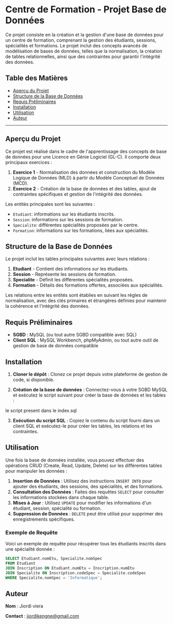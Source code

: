 # Centre de Formation - Projet Base de Données

Ce projet consiste en la création et la gestion d'une base de données pour un centre de formation, comprenant la gestion des étudiants, sessions, spécialités et formations. Le projet inclut des concepts avancés de modélisation de bases de données, telles que la normalisation, la création de tables relationnelles, ainsi que des contraintes pour garantir l'intégrité des données.

## Table des Matières

- [Aperçu du Projet](#aperçu-du-projet)
- [Structure de la Base de Données](#structure-de-la-base-de-données)
- [Requis Préliminaires](#requis-préliminaires)
- [Installation](#installation)
- [Utilisation](#utilisation)
- [Auteur](#auteur)

---

## Aperçu du Projet

Ce projet est réalisé dans le cadre de l'apprentissage des concepts de base de données pour une Licence en Génie Logiciel (GL-C). Il comporte deux principaux exercices :
1. **Exercice 1** - Normalisation des données et construction du Modèle Logique de Données (MLD) à partir du Modèle Conceptuel de Données (MCD).
2. **Exercice 2** - Création de la base de données et des tables, ajout de contraintes spécifiques et gestion de l'intégrité des données.

Les entités principales sont les suivantes :
- `Etudiant`: informations sur les étudiants inscrits.
- `Session`: informations sur les sessions de formation.
- `Specialite`: différentes spécialités proposées par le centre.
- `Formation`: informations sur les formations, liées aux spécialités.

## Structure de la Base de Données

Le projet inclut les tables principales suivantes avec leurs relations :

1. **Etudiant** - Contient des informations sur les étudiants.
2. **Session** - Représente les sessions de formation.
3. **Specialite** - Définit les différentes spécialités proposées.
4. **Formation** - Détails des formations offertes, associées aux spécialités.

Les relations entre les entités sont établies en suivant les règles de normalisation, avec des clés primaires et étrangères définies pour maintenir la cohérence et l'intégrité des données.

## Requis Préliminaires

- **SGBD** : MySQL (ou tout autre SGBD compatible avec SQL)
- **Client SQL** : MySQL Workbench, phpMyAdmin, ou tout autre outil de gestion de base de données compatible

## Installation

1. **Cloner le dépôt** : Clonez ce projet depuis votre plateforme de gestion de code, si disponible.

2. **Création de la base de données** : Connectez-vous à votre SGBD MySQL et exécutez le script suivant pour créer la base de données et les tables :

 le script present dans le index.sql

3. **Exécution du script SQL** : Copiez le contenu du script fourni dans un client SQL et exécutez-le pour créer les tables, les relations et les contraintes.

## Utilisation

Une fois la base de données installée, vous pouvez effectuer des opérations CRUD (Create, Read, Update, Delete) sur les différentes tables pour manipuler les données :

1. **Insertion de Données** : Utilisez des instructions `INSERT INTO` pour ajouter des étudiants, des sessions, des spécialités, et des formations.
2. **Consultation des Données** : Faites des requêtes `SELECT` pour consulter les informations stockées dans chaque table.
3. **Mises à Jour** : Utilisez `UPDATE` pour modifier les informations d'un étudiant, session, spécialité ou formation.
4. **Suppression de Données** : `DELETE` peut être utilisé pour supprimer des enregistrements spécifiques.

### Exemple de Requête

Voici un exemple de requête pour récupérer tous les étudiants inscrits dans une spécialité donnée :

```sql
SELECT Etudiant.nomEtu, Specialite.nomSpec
FROM Etudiant
JOIN Inscription ON Etudiant.numEtu = Inscription.numEtu
JOIN Specialite ON Inscription.codeSpec = Specialite.codeSpec
WHERE Specialite.nomSpec = 'Informatique';
```

## Auteur

**Nom** : Jiordi viera

**Contact** : jiordikengne@gmail.com
